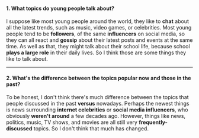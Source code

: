 #### 1. What topics do young people talk about?
I suppose like most young people around the world, they like to **chat** about all the latest trends, such as music, video games, or celebrities. Most young people tend to be **followers**, of the same **influencers** on social media, so they can all react and **gossip** about their latest posts and events at the same time. As well as that, they might talk about their school life, because school **plays a large role** in their daily lives. So I think those are some things they like to talk about.

---
#### 2. What's the difference between the topics popular now and those in the past?
To be honest, I don't think there's much difference between the topics that people discussed in the past **versus** nowadays. Perhaps the newest things is news surrounding **internet celebrities** or **social media influencers**, who obviously **weren't around** a few decades ago. However, things like news, politics, music, TV shows, and movies are all still very **frequently-discussed** topics. So I don't think that much has changed.